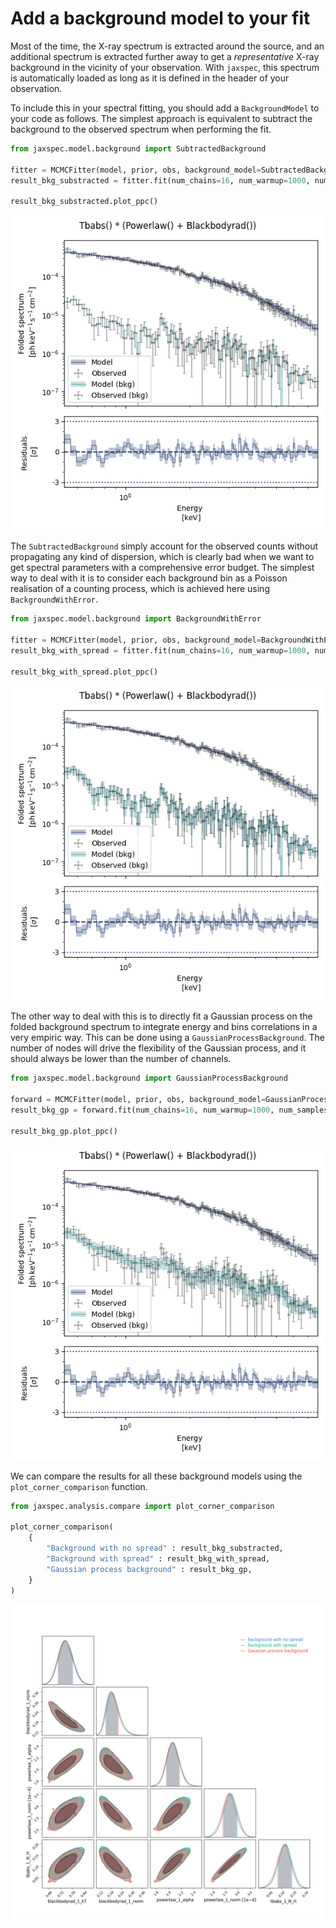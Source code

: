 # Add a background model to your fit

Most of the time, the X-ray spectrum is extracted around the source, and
an additional spectrum is extracted further away to get a *representative*
X-ray background in the vicinity of your observation. With `jaxspec`, this
spectrum is automatically loaded as long as it is defined in the header of
your observation.

To include this in your spectral fitting, you should add a `BackgroundModel` to your code as follows. The simplest
approach is equivalent to subtract the background to the observed spectrum when performing the fit.

``` python
from jaxspec.model.background import SubtractedBackground

fitter = MCMCFitter(model, prior, obs, background_model=SubtractedBackground())
result_bkg_substracted = fitter.fit(num_chains=16, num_warmup=1000, num_samples=5000, mcmc_kwargs={"progress_bar": True})

result_bkg_substracted.plot_ppc()
```

![Subtracted background](statics/subtract_background.png)

The `SubtractedBackground` simply account for the observed counts without propagating any kind of dispersion, which
is clearly bad when we want to get spectral parameters with a comprehensive error budget. The simplest way to deal with
it is to consider each background bin as a Poisson realisation of a counting process, which is achieved here using
`BackgroundWithError`.

``` python
from jaxspec.model.background import BackgroundWithError

fitter = MCMCFitter(model, prior, obs, background_model=BackgroundWithError())
result_bkg_with_spread = fitter.fit(num_chains=16, num_warmup=1000, num_samples=5000, mcmc_kwargs={"progress_bar": True})

result_bkg_with_spread.plot_ppc()
```

![Subtracted background with errors](statics/subtract_background_with_errors.png)

The other way to deal with this is to directly fit a Gaussian process on the folded background spectrum to integrate
energy and bins correlations in a very empiric way. This can be done using a `GaussianProcessBackground`. The number of
nodes will drive the flexibility of the Gaussian process, and it should always be lower than the number of channels.

``` python
from jaxspec.model.background import GaussianProcessBackground

forward = MCMCFitter(model, prior, obs, background_model=GaussianProcessBackground(e_min=0.3, e_max=8, n_nodes=20))
result_bkg_gp = forward.fit(num_chains=16, num_warmup=1000, num_samples=5000, mcmc_kwargs={"progress_bar": True})

result_bkg_gp.plot_ppc()
```

![Subtracted background with errors](statics/background_gp.png)

We can compare the results for all these background models using the `plot_corner_comparison` function. 

``` python
from jaxspec.analysis.compare import plot_corner_comparison

plot_corner_comparison(
    {
        "Background with no spread" : result_bkg_substracted,
        "Background with spread" : result_bkg_with_spread,
        "Gaussian process background" : result_bkg_gp,
    }
)
```

![Background comparison](statics/background_comparison.png)
